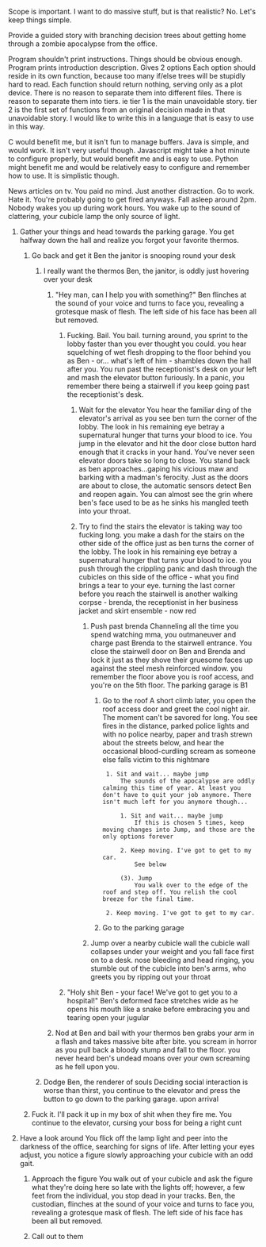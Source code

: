 Scope is important. I want to do massive stuff, but is that realistic? No.
Let's keep things simple.

Provide a guided story with branching decision trees about getting home through a zombie apocalypse from the office.

Program shouldn't print instructions. Things should be obvious enough.
Program prints introduction description.
Gives 2 options
Each option should reside in its own function, because too many if/else trees will be stupidly hard to read.
Each function should return nothing, serving only as a plot device.
There is no reason to separate them into different files.
There is reason to separate them into tiers. ie tier 1 is the main unavoidable story. tier 2 is the first set of functions from an original decision made in that unavoidable story.
I would like to write this in a language that is easy to use in this way.

C would benefit me, but it isn't fun to manage buffers.
Java is simple, and would work. It isn't very useful though.
Javascript might take a hot minute to configure properly, but would benefit me and is easy to use.
Python might benefit me and would be relatively easy to configure and remember how to use. It is simplistic though.


News articles on tv. You paid no mind. Just another distraction.
Go to work. Hate it. You're probably going to get fired anyways. Fall asleep around 2pm.
Nobody wakes you up during work hours. You wake up to the sound of clattering, your cubicle lamp the only source of light.

1. Gather your things and head towards the parking garage.
    You get halfway down the hall and realize you forgot your favorite thermos.

    1. Go back and get it
    Ben the janitor is snooping round your desk

        1. I really want the thermos
            Ben, the janitor, is oddly just hovering over your desk

            1. "Hey man, can I help you with something?"
            Ben flinches at the sound of your voice and turns to face you, revealing a grotesque mask of flesh. The left side of his face has been all but removed.

                1. Fucking. Bail.
                You bail. turning around, you sprint to the lobby faster than you ever thought you could. you hear squelching of wet flesh dropping to the floor behind you as Ben - or... what's left of him - shambles down the hall after you. You run past the receptionist's desk on your left and mash the elevator button furiously. In a panic, you remember there being a stairwell if you keep going past the receptionist's desk.

                    1. Wait for the elevator
                    You hear the familiar ding of the elevator's arrival as you see ben turn the corner of the lobby. The look in his remaining eye betray a supernatural hunger that turns your blood to ice. You jump in the elevator and hit the door close button hard enough that it cracks in your hand. You've never seen elevator doors take so long to close. You stand back as ben approaches...gaping his vicious maw and barking with a madman's ferocity. Just as the doors are about to close, the automatic sensors detect Ben and reopen again. You can almost see the grin where ben's face used to be as he sinks his mangled teeth into your throat.

                    2. Try to find the stairs
                    the elevator is taking way too fucking long. you make a dash for the stairs on the other side of the office just as ben turns the corner of the lobby. The look in his remaining eye betray a supernatural hunger that turns your blood to ice. you push through the crippling panic and dash through the cubicles on this side of the office - what you find brings a tear to your eye. turning the last corner before you reach the stairwell is another walking corpse - brenda, the receptionist in her business jacket and skirt ensemble - now red

                        1. Push past brenda
                        Channeling all the time you spend watching mma, you outmaneuver and charge past Brenda to the stairwell entrance. You close the stairwell door on Ben and Brenda and lock it just as they shove their gruesome faces up against the steel mesh reinforced window. you remember the floor above you is roof access, and you're on the 5th floor. The parking garage is B1

                            1. Go to the roof
                                A short climb later, you open the roof access door and greet the cool night air. The moment can't be savored for long. You see fires in the distance, parked police lights and with no police nearby, paper and trash strewn about the streets below, and hear the occasional blood-curdling scream as someone else falls victim to this nightmare

                                    1. Sit and wait... maybe jump
                                        The sounds of the apocalypse are oddly calming this time of year. At least you don't have to quit your job anymore. There isn't much left for you anymore though...

                                        1. Sit and wait... maybe jump
                                            If this is chosen 5 times, keep moving changes into Jump, and those are the only options forever

                                        2. Keep moving. I've got to get to my car.
                                            See below

                                        (3). Jump
                                            You walk over to the edge of the roof and step off. You relish the cool breeze for the final time.

                                    2. Keep moving. I've got to get to my car.

                            2. Go to the parking garage

                        2. Jump over a nearby cubicle wall
                        the cubicle wall collapses under your weight and you fall face first on to a desk. nose bleeding and head ringing, you stumble out of the cubicle into ben's arms, who greets you by ripping out your throat

                2. "Holy shit Ben - your face! We've got to get you to a hospital!"
                Ben's deformed face stretches wide as he opens his mouth like a snake before embracing you and tearing open your jugular

            2. Nod at Ben and bail with your thermos
            ben grabs your arm in a flash and takes massive bite after bite. you scream in horror as you pull back a bloody stump and fall to the floor. you never heard ben's undead moans over your own screaming as he fell upon you.

        2. Dodge Ben, the renderer of souls
        Deciding social interaction is worse than thirst, you continue to the elevator and press the button to go down to the parking garage. upon arrival

    2. Fuck it. I'll pack it up in my box of shit when they fire me.
    You continue to the elevator, cursing your boss for being a right cunt

2. Have a look around
You flick off the lamp light and peer into the darkness of the office, searching for signs of life. After letting your eyes adjust, you notice a figure slowly approaching your cubicle with an odd gait.
    1. Approach the figure
    You walk out of your cubicle and ask the figure what they're doing here so late with the lights off; however, a few feet from the individual, you stop dead in your tracks. Ben, the custodian, flinches at the sound of your voice and turns to face you, revealing a grotesque mask of flesh. The left side of his face has been all but removed.
        
    2. Call out to them